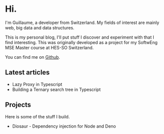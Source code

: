 # Hi.

I'm Guillaume, a developer from Switzerland. My fields of interest are mainly web, big data and data structures.

This is my personal blog, I'll put stuff I discover and experiment with that I find interesting.
This was originally developed as a project for my SoftwEng MSE Master course at HES-SO Switzerland.

You can find me on [Github](https://github.com/ovesco).

<Favorites />

## Latest articles
<ul>
    <li><router-link to="/articles/typescript-lazy-proxy.html">Lazy Proxy in Typescript</router-link></li>
    <li><router-link to="/articles/typescript-ternary-search-tree.html">Building a Ternary search tree in Typescript</router-link></li>
</ul>

## Projects
Here is some of the stuff I build.
<ul>
    <li><a to="https://github.com/ovesco/diosaur" target="_blank">Diosaur - Dependency injection for Node and Deno</a></li>
</ul>